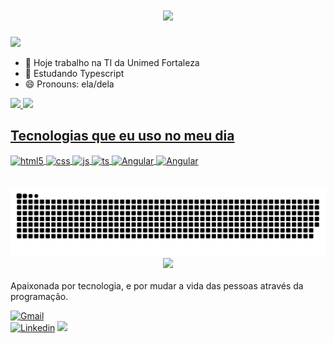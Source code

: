 <h1 align="center">
    <img src="https://readme-typing-svg.herokuapp.com/?font=Righteous&size=35&center=true&vCenter=true&width=500&height=70&duration=4000&lines=Olá!+👋;+Sou+a+Lídia+Lima!;" />
</h1>

<div id="header" align="light">
  <img src="https://media.giphy.com/media/HQHwvSBSy7s0AXOlWt/giphy.gif" width="200"/>
</div> 

- 🔭 Hoje trabalho na TI da Unimed Fortaleza
- 🌱 Estudando Typescript
- 😄 Pronouns: ela/dela

<div>
 <a href="https://github.com/lidialima">
  <img height="160em" src="https://github-readme-stats.vercel.app/api?username=lidialima&show_icons=false&theme=aura&_all_commits=true&count_private=true"/>
  <img height="160em" src="https://github-readme-stats.vercel.app/api/top-langs/?username=lidialima&layout=compact&langs_count=16&theme=aura"/>
</div>

## Tecnologias que eu uso no meu dia

<div style="display: inline_block">
  <img align="center" alt="html5" height="30" width="40" src="https://cdn.jsdelivr.net/gh/devicons/devicon@latest/icons/html5/html5-original.svg"/>
  <img align="center" alt="css"  height="30" width="40" src="https://cdn.jsdelivr.net/gh/devicons/devicon@latest/icons/css3/css3-original.svg" />
  <img align="center" alt="js"  height="30" width="40" src="https://cdn.jsdelivr.net/gh/devicons/devicon@latest/icons/javascript/javascript-original.svg" />
  <img align="center" alt="ts"  height="30" width="40" src="https://cdn.jsdelivr.net/gh/devicons/devicon@latest/icons/typescript/typescript-original.svg" />
  <img align="center" alt="Angular" heigth="30" width="40" src="https://cdn.jsdelivr.net/gh/devicons/devicon@latest/icons/angular/angular-original.svg" />
  <img align="center" alt="Angular" heigth="30" width="40" src="https://cdn.jsdelivr.net/gh/devicons/devicon@latest/icons/azuresqldatabase/azuresqldatabase-original.svg" />
 </div><br/>
<br>
<!--- snake --->  
  <div align="center">
      <img src="https://github.com/1999AZZAR/1999AZZAR/blob/readme/resources/grid-snake.svg" alt="snake" /></a>
      <img src="https://resources/img/waving.gif">
  </div>
  
<br>
Apaixonada por tecnologia, e por mudar a vida das pessoas através da programação.

[![Gmail](https://img.shields.io/badge/Gmail-D14836?style=for-the-badge&logo=gmail&logoColor=white)](https://mail.google.com/mail/u/0/#inbox)<br>
[![Linkedin](https://img.shields.io/badge/LinkedIn-0077B5?style=for-the-badge&logo=linkedin&logoColor=white)](https://www.linkedin.com/in/l%C3%ADdia-limati/)
<a target="_blank" href="https://codepen.io/lidialima">
<img src="https://img.shields.io/badge/Codepen-000000?style=for-the-badge&logo=codepen&logoColor=white">
</a>

